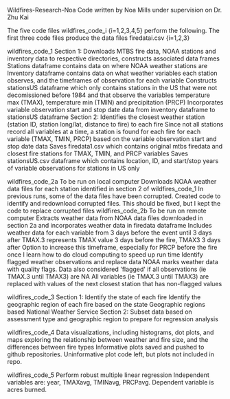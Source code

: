 Wildfires-Research-Noa
Code written by Noa Mills under supervision on Dr. Zhu Kai

The five code files wildfires_code_i {i=1,2,3,4,5} perform the following.
The first three code files produce the data files firedatai.csv {i=1,2,3}

wildfires_code_1
  Section 1:
      Downloads MTBS fire data, NOAA stations and inventory data to respective directories, constructs associated data frames
      Stations dataframe contains data on where NOAA weather stations are
      Inventory dataframe contains data on what weather variables each station observes,
        and the timeframes of observation for each variable
      Constructs stationsUS dataframe which only contains stations in the US that were not decomissioned before 1984
        and that observe the variables temperature max (TMAX), temperature min (TMIN) and precipitation (PRCP)
      Incorporates variable observation start and stop date data from inventory dataframe to stationsUS dataframe
  Section 2:
      Identifies the closest weather station (station ID, station long/lat, distance to fire) to each fire
      Since not all stations record all variables at a time, a station is found for each fire for each variable (TMAX, TMIN, PRCP)
        based on the variable observation start and stop date data
      Saves firedata1.csv which contains original mtbs firedata and closest fire stations for TMAX, TMIN, and PRCP variables
      Saves stationsUS.csv dataframe which contains location, ID, and start/stop years of variable observations for stations in US only


wildfires_code_2a
  To be run on local computer
      Downloads NOAA weather data files for each station identified in section 2 of wildfires_code_1
      In previous runs, some of the data files have been corrupted. Created code to identify and redownload corrupted files.
        This should be fixed, but I kept the code to replace corrupted files
wildfires_code_2b
  To be run on remote computer
      Extracts weather data from NOAA data files downloaded in section 2a and incorporates weather data in firedata dataframe
      Includes weather data for each variable from 3 days before the event until 3 days after
        TMAX.3 represents TMAX value 3 days before the fire, TMAX3 3 days after
        Option to increase this timeframe, especially for PRCP before the fire once I learn how to do cloud computing to speed up run time
      Identify flagged weather observations and replace data
        NOAA marks weather data with quality flags.
        Data also considered 'flagged' if all observations (ie TMAX.3 until TMAX3) are NA
        All variables (ie TMAX.3 until TMAX3) are replaced with values of the next closest station that has non-flagged values



wildfires_code_3
  Section 1:
    Identify the state of each fire
    Identify the geographic region of each fire based on the state
      Geographic regions based National Weather Service
  Section 2:
    Subset data based on assessment type and geographic region to prepare for regression analysis

wildfires_code_4
    Data visualizations, including histograms, dot plots, and maps exploring the relationship between weather and fire size, and the differences between fire types
    Informative plots saved and pushed to github repositories. Uninformative plot code left, but plots not included in repo.

wildfires_code_5
    Perform robust multiple linear regression
    Independent variables are: year, TMAXavg, TMINavg, PRCPavg. Dependent variable is acres burned.

